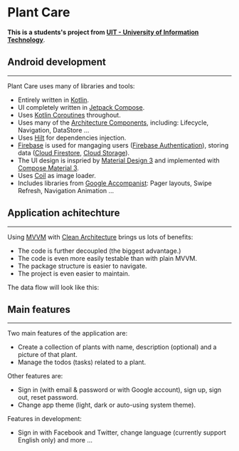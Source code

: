 # Plant Care
**This is a students's project from [UIT - University of Information Technology](https://www.uit.edu.vn/)**.

## Android development
--- ---
Plant Care uses many of libraries and tools:
- Entirely written in [Kotlin](https://kotlinlang.org/).
- UI completely written in [Jetpack Compose](https://developer.android.com/jetpack/compose).
- Uses [Kotlin Coroutines](https://kotlinlang.org/docs/coroutines-guide.html) throughout.
- Uses many of the [Architecture Components](https://developer.android.com/topic/architecture), including: Lifecycle, Navigation, DataStore ...
- Uses [Hilt](https://dagger.dev/hilt/) for dependencies injection.
- [Firebase](https://firebase.google.com/?gclsrc=ds&gclsrc=ds&gclid=CLSM9rmjnfgCFZE0jgodz_IC2g) is used for mangaging users ([Firebase Authentication](https://firebase.google.com/products/auth?gclsrc=ds&gclsrc=ds&gclid=CIKj-K-gnfgCFU3FhAAdifoKfg)), storing data ([Cloud Firestore](https://firebase.google.com/products/firestore?gclsrc=ds&gclsrc=ds&gclid=CKu32MSgnfgCFQTEhAAdXRsOqQ), [Cloud Storage](https://firebase.google.com/products/storage?gclsrc=ds&gclsrc=ds&gclid=CMnp6M2gnfgCFUbpjgodhFgADw)).
- The UI design is inspried by [Material Design 3](https://m3.material.io/) and implemented with [Compose Material 3](https://developer.android.com/reference/kotlin/androidx/compose/material3/package-summary).
- Uses [Coil](https://github.com/coil-kt/coil) as image loader.
- Includes libraries from [Google Accompanist](https://google.github.io/accompanist/): Pager layouts, Swipe Refresh, Navigation Animation ...

## Application achitechture
--- ---
Using [MVVM](https://developer.android.com/topic/architecture?gclsrc=ds) with [Clean Architecture](https://blog.cleancoder.com/uncle-bob/2012/08/13/the-clean-architecture.html) brings us lots of benefits:
- The code is further decoupled (the biggest advantage.)
- The code is even more easily testable than with plain MVVM.
- The package structure is easier to navigate.
- The project is even easier to maintain.

The data flow will look like this:

## Main features
--- ---
Two main features of the application are:
- Create a collection of plants with name, description (optional) and a picture of that plant.
- Manage the todos (tasks) related to a plant.

Other features are:
- Sign in (with email & password or with Google account), sign up, sign out, reset password.
- Change app theme (light, dark or auto-using system theme).

Features in development:
- Sign in with Facebook and Twitter, change language  (currently support English only) and more ...